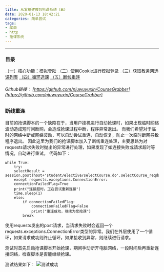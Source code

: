 ```yaml
---
title: 从零搭建教务抢课系统（五）
date: 2020-01-13 18:42:21
categories: 简单尝试
tags:
- 爬虫
- http
- 抢课系统
---
```

----
### 目录
[（一）核心功能：模拟登陆](https://njuwuyuxin.github.io/2019/12/26/%E4%BB%8E%E9%9B%B6%E6%90%AD%E5%BB%BA%E6%95%99%E5%8A%A1%E6%8A%A2%E8%AF%BE%E7%B3%BB%E7%BB%9F%EF%BC%88%E4%B8%80%EF%BC%89/)
[（二）使用Cookie进行模拟登录](https://njuwuyuxin.github.io/2019/12/27/%E4%BB%8E%E9%9B%B6%E6%90%AD%E5%BB%BA%E6%95%99%E5%8A%A1%E6%8A%A2%E8%AF%BE%E7%B3%BB%E7%BB%9F%EF%BC%88%E4%BA%8C%EF%BC%89/)
[（三）获取教务网选课列表](https://njuwuyuxin.github.io/2019/12/28/%E4%BB%8E%E9%9B%B6%E6%90%AD%E5%BB%BA%E6%95%99%E5%8A%A1%E6%8A%A2%E8%AF%BE%E7%B3%BB%E7%BB%9F%EF%BC%88%E4%B8%89%EF%BC%89/)
[（四）循环选课](https://njuwuyuxin.github.io/2019/12/29/%E4%BB%8E%E9%9B%B6%E6%90%AD%E5%BB%BA%E6%95%99%E5%8A%A1%E6%8A%A2%E8%AF%BE%E7%B3%BB%E7%BB%9F%EF%BC%88%E5%9B%9B%EF%BC%89/)
[（五）断线重连](https://njuwuyuxin.github.io/2020/01/13/%E4%BB%8E%E9%9B%B6%E6%90%AD%E5%BB%BA%E6%95%99%E5%8A%A1%E6%8A%A2%E8%AF%BE%E7%B3%BB%E7%BB%9F%EF%BC%88%E4%BA%94%EF%BC%89/)

###### Github链接： [https://github.com/njuwuyuxin/CourseGrabber](https://github.com/njuwuyuxin/CourseGrabber)

### 断线重连
目前的抢课脚本的一个缺陷在于，当用户挂机进行自动抢课时，如果出现临时网络波动造成短时间断网，会造成抢课过程中断，程序异常退出。
而我们希望对于临时的网络中断或网络波动，可以自动尝试重连，自动恢复，防止一次临时断网导致程序退出。
因此这里为我们的抢课脚本加入了断线重连处理，主要思路为对requests请求失败时抛出的异常进行处理，如果发现了如连接失败或请求超时等情况，自动进行重试。
代码如下：
```
while True:
    try:
    selectResult = session.post(host+'student/elective/selectCourse.do',selectCourse_reqdata)
    except requests.exceptions.ConnectionError:
    connectionFailedFlag=True
    print("连接超时，正在尝试重新连接")
    time.sleep(1)
    else:
        if connectionFailedFlag:
            connectionFailedFlag=False
            print("重连成功，继续为您抢课")
        break
```
使用requests发出的post请求，当请求失败时会返回一个requests.exceptions.ConnectionError类型的异常。我们在外层使用了一个循环，如果请求成功则终止循环，如果接收到异常，则继续进行请求。

测试时首先启动抢课脚本开始抢课，期间手动断开电脑网络，一段时间后再重新连接网络，检查脚本是否能继续抢课。

测试结果如下：
![测试成功](https://upload-images.jianshu.io/upload_images/16734657-b3edb7589a419553.png?imageMogr2/auto-orient/strip%7CimageView2/2/w/1240)
